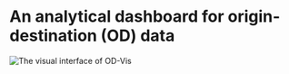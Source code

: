 # An analytical dashboard for origin-destination (OD) data

![The visual interface of OD-Vis]([https://example.com/path/to/image.png](../OD_dashboard.png))
